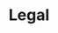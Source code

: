 ---
title: Legal
seo:
  page_description:
  canonical_url:
  featured_image:
  featured_image_alt:
  author_twitter_handle:
  open_graph_type:
  no_index: false
content_blocks:

  - _bookshop_name: global/faq
    title: Marco
    title_suffix: Legal
    description: We believe that a good email marketing strategy is the key to growth. So we’re helping you grow your business with tools and resources that make email marketing easy.
    FAQ:
      - title: Neutralidad en internet
        description: CONVERGENCIA DIGITAL SAS, se permite comunicar respecto al bloqueo de contenidos, que NO se realiza por ningún motivo guardando el principio de neutralidad en la prestación del servicio, salvo aquellos que por disposición legal se deba realizar (contenido de pornografía infantil con base en la ley 679 de 2001), sin el consentimiento expreso del usuario.
        link: ''
        linkTitle: ''
      - title: Seguridad en Internet
        description: ''
        link: /docs/Seguridad-en-Internet.pdf
        linkTitle: Seguridad en Internet
      - title: Condiciones Calidad y Aplicacion
        description: ''
        link: /docs/SISTEMA DE MEDIDA DE CALIDAD.pdf
        linkTitle: Sistema de medida de calidad

      - title: Medidor de velocidad de Internet
        description: ''
        link: https://www.speedtest.net/es
        linkTitle: Medir con SpeedTest  
        link2: https://etb.com/medidor/
        linkTitle2: Medidor de velocidad ETB 

      - title: Sistemas internos de seguridad
        description: ''
        link: /docs/filtradoURL.pdf
        linkTitle: Metodo filtrado de URLs
        link2: /docs/sistemaSeguridad.pdf
        linkTitle2: Sistema interno de seguridad 

---